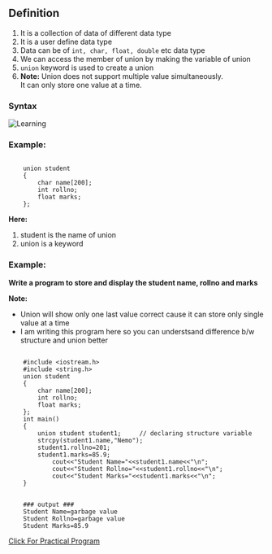 ## Definition

1. It is a collection of data of different data type
2. It is a user define data type
3. Data can be of `int, char, float, double` etc data type
4. We can access the member of union by making the variable of union
5. `union` keyword is used to create a union
6. **Note:** Union does not support multiple value simultaneously. <br> It can only store one value at a time.


### Syntax

![Learning]("../imgs/C++/img40.jpg""../imgs/C++/img40.jpg")


### Example:

```

    union student
    {
        char name[200];
        int rollno;
        float marks;
    };

```

**Here:** 
1. student is the name of union
2. union is a keyword


### Example: 

**Write a program to store and display the student name, rollno and marks**

**Note:** 
- Union will show only one last value correct cause it can store only single value at a time
- I am writing this program here so you can understsand difference b/w structure and union better


```

    #include <iostream.h>
    #include <string.h>
    union student
    {
        char name[200];
        int rollno;
        float marks;
    };
    int main()
    {
        union student student1; 	// declaring structure variable
        strcpy(student1.name,"Nemo");
        student1.rollno=201;
        student1.marks=85.9;
            cout<<"Student Name="<<student1.name<<"\n";
            cout<<"Student Rollno="<<student1.rollno<<"\n";
            cout<<"Student Marks="<<student1.marks<<"\n";
    }


    ### output ###
    Student Name=garbage value
    Student Rollno=garbage value
    Student Marks=85.9

```

[Click For Practical Program](/lib/views/course_page.dart)
